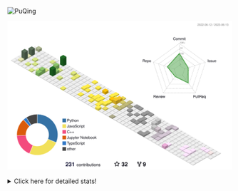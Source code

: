 ![PuQing](https://user-images.githubusercontent.com/27223114/171565019-9a56fae6-b08b-421f-99db-7e830da42371.png)

![](./profile-3d-contrib/profile-season-animate.svg)

<details>
<summary>Click here for detailed stats!</summary>

<!--START_SECTION:waka-->
![Lines of code](https://img.shields.io/badge/From%20Hello%20World%20I%27ve%20Written-714.9%20thousand%20lines%20of%20code-blue)

**🐱 My GitHub Data** 

> 📦 248.0 kB Used in GitHub's Storage 
 > 
> 🏆 78 Contributions in the Year 2023
 > 
> 🚫 Not Opted to Hire
 > 
> 📜 26 Public Repositories 
 > 
> 🔑 28 Private Repositories 
 > 
**I'm an Early 🐤** 

```text
🌞 Morning                281 commits         █████░░░░░░░░░░░░░░░░░░░░   18.70 % 
🌆 Daytime                758 commits         █████████████░░░░░░░░░░░░   50.43 % 
🌃 Evening                209 commits         ███░░░░░░░░░░░░░░░░░░░░░░   13.91 % 
🌙 Night                  255 commits         ████░░░░░░░░░░░░░░░░░░░░░   16.97 % 
```


📊 **This Week I Spent My Time On** 

```text
💬 Programming Languages: 
C++                      17 hrs              ██████████████░░░░░░░░░░░   55.83 % 
TeX                      11 hrs 14 mins      █████████░░░░░░░░░░░░░░░░   36.90 % 
Jupyter Notebook         49 mins             █░░░░░░░░░░░░░░░░░░░░░░░░   02.73 % 
Other                    48 mins             █░░░░░░░░░░░░░░░░░░░░░░░░   02.65 % 
YAML                     12 mins             ░░░░░░░░░░░░░░░░░░░░░░░░░   00.69 % 

🔥 Editors: 
VS Code                  29 hrs 37 mins      ████████████████████████░   97.27 % 
DataSpell                49 mins             █░░░░░░░░░░░░░░░░░░░░░░░░   02.73 % 

💻 Operating System: 
WSL                      29 hrs 24 mins      ████████████████████████░   96.58 % 
Windows                  49 mins             █░░░░░░░░░░░░░░░░░░░░░░░░   02.73 % 
Mac                      12 mins             ░░░░░░░░░░░░░░░░░░░░░░░░░   00.69 % 
```


<!--END_SECTION:waka-->
</details>

